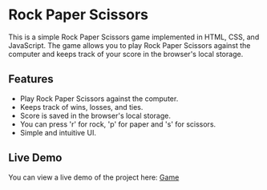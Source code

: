 # Rock Paper Scissors

This is a simple Rock Paper Scissors game implemented in HTML, CSS, and JavaScript. The game allows you to play Rock Paper Scissors against the computer and keeps track of your score in the browser's local storage.

## Features

- Play Rock Paper Scissors against the computer.
- Keeps track of wins, losses, and ties.
- Score is saved in the browser's local storage.
- You can press 'r' for rock, 'p' for paper and 's' for scissors.
- Simple and intuitive UI.

## Live Demo

You can view a live demo of the project here: [Game](https://shreyj03.github.io/Rock-Paper-Scissors/)
